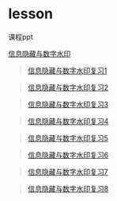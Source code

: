 # lesson
课程ppt


[信息隐藏与数字水印](https://github.com/Tealalal/lesson/tree/main/%E4%BF%A1%E6%81%AF%E9%9A%90%E8%97%8F%E4%B8%8E%E6%95%B0%E5%AD%97%E6%B0%B4%E5%8D%B0)

>[信息隐藏与数字水印复习1](https://github.com/Tealalal/lesson/blob/main/%E4%BF%A1%E6%81%AF%E9%9A%90%E8%97%8F%E4%B8%8E%E6%95%B0%E5%AD%97%E6%B0%B4%E5%8D%B0/%E5%A4%8D%E4%B9%A0/1.py)

>[信息隐藏与数字水印复习2](https://github.com/Tealalal/lesson/blob/main/%E4%BF%A1%E6%81%AF%E9%9A%90%E8%97%8F%E4%B8%8E%E6%95%B0%E5%AD%97%E6%B0%B4%E5%8D%B0/%E5%A4%8D%E4%B9%A0/2.py)

>[信息隐藏与数字水印复习3](https://github.com/Tealalal/lesson/blob/main/%E4%BF%A1%E6%81%AF%E9%9A%90%E8%97%8F%E4%B8%8E%E6%95%B0%E5%AD%97%E6%B0%B4%E5%8D%B0/%E5%A4%8D%E4%B9%A0/3.py)

>[信息隐藏与数字水印复习4](https://github.com/Tealalal/lesson/blob/main/%E4%BF%A1%E6%81%AF%E9%9A%90%E8%97%8F%E4%B8%8E%E6%95%B0%E5%AD%97%E6%B0%B4%E5%8D%B0/%E5%A4%8D%E4%B9%A0/4.py)

>[信息隐藏与数字水印复习5](https://github.com/Tealalal/lesson/blob/main/%E4%BF%A1%E6%81%AF%E9%9A%90%E8%97%8F%E4%B8%8E%E6%95%B0%E5%AD%97%E6%B0%B4%E5%8D%B0/%E5%A4%8D%E4%B9%A0/5.py)

>[信息隐藏与数字水印复习6](https://github.com/Tealalal/lesson/blob/main/%E4%BF%A1%E6%81%AF%E9%9A%90%E8%97%8F%E4%B8%8E%E6%95%B0%E5%AD%97%E6%B0%B4%E5%8D%B0/%E5%A4%8D%E4%B9%A0/6.py)

>[信息隐藏与数字水印复习7](https://github.com/Tealalal/lesson/blob/main/%E4%BF%A1%E6%81%AF%E9%9A%90%E8%97%8F%E4%B8%8E%E6%95%B0%E5%AD%97%E6%B0%B4%E5%8D%B0/%E5%A4%8D%E4%B9%A0/7.py)

>[信息隐藏与数字水印复习8](https://github.com/Tealalal/lesson/blob/main/%E4%BF%A1%E6%81%AF%E9%9A%90%E8%97%8F%E4%B8%8E%E6%95%B0%E5%AD%97%E6%B0%B4%E5%8D%B0/%E5%A4%8D%E4%B9%A0/8.py)

